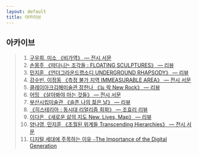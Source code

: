 ```yaml
---
layout: default
title: 아카이브
---
```

## 아카이브
> 01. [구우희, 미소 《비가역》 — 전시 서문](/_pages/archives_0011.md)
> 00. [손몽주 《떠다니는 조각들 : FLOATING SCULPTURES》 — 리뷰](/_pages/archives_0010.md)
> 00. [민지훈 《언더그라운드랩소디 UNDERGROUND RHAPSODY》 — 리뷰](/_pages/archives_0009.md)
> 00. [강수빈, 이정동 《측정 불가 지역 IMMEASURABLE AREA》 — 전시 서문](/_pages/archives_0008.md)
> 00. [클레이아크김해미술관 장한나 《뉴 락 New Rock》 — 리뷰](/_pages/archives_0007.md)
> 00. [어밍 《살아봐야 아는 것들》 — 전시 서문](/_pages/archives_0006.md)
> 00. [부산시립미술관 《슬픈 나의 젊은 날》 — 리뷰](/_pages/archives_0005.md)
> 00. [《히스테리아 : 동시대 리얼리즘 회화》 — 조효리 리뷰](/_pages/archives_0004.md)
> 00. [이다은 《새로운 삶의 지도 New, Lives, Map》 — 리뷰](/_pages/archives_0003.md)
> 00. [양나영, 민지훈 《초월된 위계들 Transcending Hierarchies》 — 전시 서문](/_pages/archives_0002.md)
> 00. [디지털 세대에 주목하는 이유 ⎯The Importance of the Digital Generation](/_pages/archives_0001.md)
